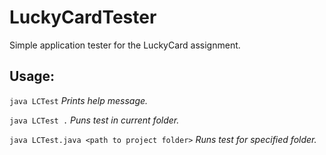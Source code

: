 # LuckyCardTester
Simple application tester for the LuckyCard assignment. 

## Usage: 
`java LCTest`   _Prints help message._

`java LCTest .`   _Puns test in current folder._

`java LCTest.java <path to project folder>`   _Runs test for specified folder._